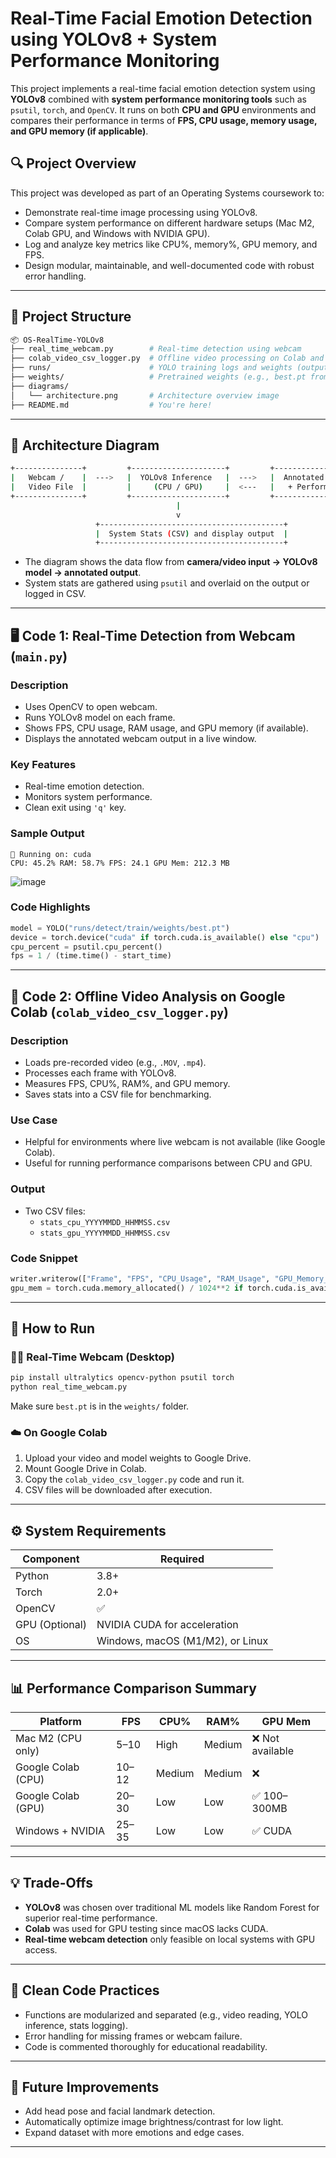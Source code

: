 
# Real-Time Facial Emotion Detection using YOLOv8 + System Performance Monitoring

This project implements a real-time facial emotion detection system using **YOLOv8** combined with **system performance monitoring tools** such as `psutil`, `torch`, and `OpenCV`. It runs on both **CPU and GPU** environments and compares their performance in terms of **FPS, CPU usage, memory usage, and GPU memory (if applicable)**.

## 🔍 Project Overview

This project was developed as part of an Operating Systems coursework to:
- Demonstrate real-time image processing using YOLOv8.
- Compare system performance on different hardware setups (Mac M2, Colab GPU, and Windows with NVIDIA GPU).
- Log and analyze key metrics like CPU%, memory%, GPU memory, and FPS.
- Design modular, maintainable, and well-documented code with robust error handling.

---

## 📁 Project Structure

```bash
📦 OS-RealTime-YOLOv8
├── real_time_webcam.py        # Real-time detection using webcam
├── colab_video_csv_logger.py  # Offline video processing on Colab and save stats to CSV
├── runs/                      # YOLO training logs and weights (output folder)
├── weights/                   # Pretrained weights (e.g., best.pt from Roboflow)
├── diagrams/
│   └── architecture.png       # Architecture overview image
├── README.md                  # You're here!
```

---

## 🧠 Architecture Diagram
```bash
+---------------+         +---------------------+         +------------------+
|   Webcam /    |  --->   |  YOLOv8 Inference   |  --->   |  Annotated Frame |
|   Video File  |         |     (CPU / GPU)     |  <---   |   + Performance  |
+---------------+         +---------------------+         +------------------+
                                     |
                                     v
                   +-----------------------------------------+
                   |  System Stats (CSV) and display output  |
                   +-----------------------------------------+
```
- The diagram shows the data flow from **camera/video input → YOLOv8 model → annotated output**.
- System stats are gathered using `psutil` and overlaid on the output or logged in CSV.

---

## 🖥️ Code 1: Real-Time Detection from Webcam (`main.py`)

### Description
- Uses OpenCV to open webcam.
- Runs YOLOv8 model on each frame.
- Shows FPS, CPU usage, RAM usage, and GPU memory (if available).
- Displays the annotated webcam output in a live window.

### Key Features
- Real-time emotion detection.
- Monitors system performance.
- Clean exit using `'q'` key.

### Sample Output

```
🔧 Running on: cuda
CPU: 45.2% RAM: 58.7% FPS: 24.1 GPU Mem: 212.3 MB
```
![image](https://github.com/user-attachments/assets/8b4835b5-d929-40e8-8349-872bd1fcbf11)

### Code Highlights

```python
model = YOLO("runs/detect/train/weights/best.pt")
device = torch.device("cuda" if torch.cuda.is_available() else "cpu")
cpu_percent = psutil.cpu_percent()
fps = 1 / (time.time() - start_time)
```

---

## 🧪 Code 2: Offline Video Analysis on Google Colab (`colab_video_csv_logger.py`)

### Description
- Loads pre-recorded video (e.g., `.MOV`, `.mp4`).
- Processes each frame with YOLOv8.
- Measures FPS, CPU%, RAM%, and GPU memory.
- Saves stats into a CSV file for benchmarking.

### Use Case
- Helpful for environments where live webcam is not available (like Google Colab).
- Useful for running performance comparisons between CPU and GPU.

### Output
- Two CSV files:
  - `stats_cpu_YYYYMMDD_HHMMSS.csv`
  - `stats_gpu_YYYYMMDD_HHMMSS.csv`

### Code Snippet

```python
writer.writerow(["Frame", "FPS", "CPU_Usage", "RAM_Usage", "GPU_Memory_MB"])
gpu_mem = torch.cuda.memory_allocated() / 1024**2 if torch.cuda.is_available() else 0
```

---

## 🚀 How to Run

### 🧑‍💻 Real-Time Webcam (Desktop)

```bash
pip install ultralytics opencv-python psutil torch
python real_time_webcam.py
```

Make sure `best.pt` is in the `weights/` folder.

### ☁️ On Google Colab

1. Upload your video and model weights to Google Drive.
2. Mount Google Drive in Colab.
3. Copy the `colab_video_csv_logger.py` code and run it.
4. CSV files will be downloaded after execution.

---

## ⚙️ System Requirements

| Component | Required |
|----------|----------|
| Python   | 3.8+     |
| Torch    | 2.0+     |
| OpenCV   | ✅       |
| GPU (Optional) | NVIDIA CUDA for acceleration |
| OS       | Windows, macOS (M1/M2), or Linux |

---

## 📊 Performance Comparison Summary

| Platform           | FPS   | CPU%   | RAM%   | GPU Mem |
|-------------------|-------|--------|--------|----------|
| Mac M2 (CPU only) | 5–10  | High   | Medium | ❌ Not available |
| Google Colab (CPU)| 10–12 | Medium | Medium | ❌ |
| Google Colab (GPU)| 20–30 | Low    | Low    | ✅ 100–300MB |
| Windows + NVIDIA  | 25–35 | Low    | Low    | ✅ CUDA |

---

## 💡 Trade-Offs

- **YOLOv8** was chosen over traditional ML models like Random Forest for superior real-time performance.
- **Colab** was used for GPU testing since macOS lacks CUDA.
- **Real-time webcam detection** only feasible on local systems with GPU access.

---

## 🧼 Clean Code Practices

- Functions are modularized and separated (e.g., video reading, YOLO inference, stats logging).
- Error handling for missing frames or webcam failure.
- Code is commented thoroughly for educational readability.

---

## 📌 Future Improvements

- Add head pose and facial landmark detection.
- Automatically optimize image brightness/contrast for low light.
- Expand dataset with more emotions and edge cases.

---
